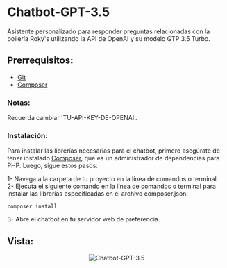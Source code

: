 # Chatbot-GPT-3.5
Asistente personalizado para responder preguntas relacionadas con la pollería Roky's utilizando la API de OpenAI y su modelo GTP 3.5 Turbo.
 
## Prerrequisitos:
- [Git](https://git-scm.com/)
- [Composer](https://getcomposer.org/)

### Notas:
Recuerda cambiar 'TU-API-KEY-DE-OPENAI'.

### Instalación: 
Para instalar las librerías necesarias para el chatbot, primero asegúrate de tener instalado [Composer](https://getcomposer.org/), que es un administrador de dependencias para PHP. Luego, sigue estos pasos:

1- Navega a la carpeta de tu proyecto en la línea de comandos o terminal.
2- Ejecuta el siguiente comando en la línea de comandos o terminal para instalar las librerías especificadas en el archivo composer.json:

```
composer install
```
3- Abre el chatbot en tu servidor web de preferencia.

## Vista:

<div align="center">
    <img src="https://s12.gifyu.com/images/Rokys.gif" alt="Chatbot-GPT-3.5">
</div>




 
 
